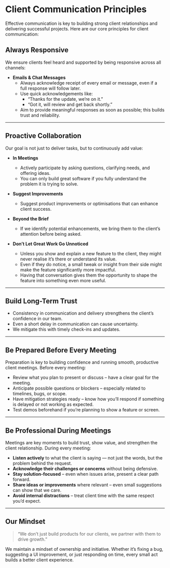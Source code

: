 # Client Communication Principles

Effective communication is key to building strong client relationships and delivering successful projects. Here are our core principles for client communication:

## Always Responsive

We ensure clients feel heard and supported by being responsive across all channels:

- **Emails & Chat Messages**
    - Always acknowledge receipt of every email or message, even if a full response will follow later.
    - Use quick acknowledgements like:
        - “Thanks for the update, we’re on it.”
        - “Got it, will review and get back shortly.”
    - Aim to provide meaningful responses as soon as possible; this builds trust and reliability.

---

## Proactive Collaboration

Our goal is not just to deliver tasks, but to continuously add value:

- **In Meetings**
    - Actively participate by asking questions, clarifying needs, and offering ideas.
    - You can only build great software if you fully understand the problem it is trying to solve.

- **Suggest Improvements**
    - Suggest product improvements or optimisations that can enhance client success.

- **Beyond the Brief**
    - If we identify potential enhancements, we bring them to the client’s attention before being asked.

- **Don’t Let Great Work Go Unnoticed**
    - Unless you show and explain a new feature to the client, they might never realise it’s there or understand its value.
    - Even if they do notice, a small tweak or insight from their side might make the feature significantly more impactful.
    - Having that conversation gives them the opportunity to shape the feature into something even more useful.

---

## Build Long-Term Trust

- Consistency in communication and delivery strengthens the client’s confidence in our team.
- Even a short delay in communication can cause uncertainty.
- We mitigate this with timely check-ins and updates.

---

## Be Prepared Before Every Meeting

Preparation is key to building confidence and running smooth, productive client meetings. Before every meeting:

- Review what you plan to present or discuss – have a clear goal for the meeting.
- Anticipate possible questions or blockers – especially related to timelines, bugs, or scope.
- Have mitigation strategies ready – know how you’ll respond if something is delayed or not working as expected.
- Test demos beforehand if you’re planning to show a feature or screen.

---

## Be Professional During Meetings

Meetings are key moments to build trust, show value, and strengthen the client relationship. During every meeting:

- **Listen actively** to what the client is saying — not just the words, but the problem behind the request.
- **Acknowledge their challenges or concerns** without being defensive.
- **Stay solution-focused** – even when issues arise, present a clear path forward.
- **Share ideas or improvements** where relevant – even small suggestions can show that we care.
- **Avoid internal distractions** – treat client time with the same respect you’d expect.

---

## Our Mindset

> “We don’t just build products for our clients, we partner with them to drive growth.”

We maintain a mindset of ownership and initiative. Whether it’s fixing a bug, suggesting a UI improvement, or just responding on time, every small act builds a better client experience.